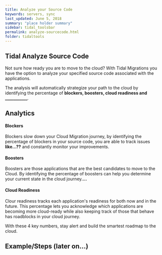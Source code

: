 ```yaml
---
title: Analyze your Source Code
keywords: servers, sync
last_updated: June 5, 2018
summary: "place holder summary"
sidebar: tidal_toolsbar
permalink: analyze-sourcecode.html
folder: tidaltools
---
```

## Tidal Analyze Source Code

Not sure how ready you are to move to the cloud? With Tidal Migrations you have 
the option to analyze your specified source code associated with the applications.

The analysis will automatically strategize
your path to the cloud by identifying the percentage of **blockers, boosters, cloud readiness and ___________**.

## Analytics

#### Blockers
Blockers slow down your Cloud Migration journey, by identifying the percentage of blockers
in your source code, you are able to track issues **like...??** and constantly monitor your improvements.

#### Boosters
Boosters are those applications that are the best candidates to move to the Cloud. By identifying
the percentage of boosters can help you determine your current state in the cloud journey.**...**

#### Cloud Readiness
Clour readiness tracks each application's readiness for both now and in the future. This percentage lets
you acknowledge which applications are becoming more cloud-ready while also keeping track of those that
behave has roadblocks in your cloud journey.


With these 4 key numbers, stay alert and build the smartest roadmap to the cloud.

## Example/Steps (later on...)